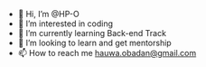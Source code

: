 - 👋 Hi, I’m @HP-O
- 👀 I’m interested in coding 
- 🌱 I’m currently learning Back-end Track
- 💞️ I’m looking to learn and get mentorship
- 📫 How to reach me hauwa.obadan@gmail.com

<!---
HP-O/HP-O is a ✨ special ✨ repository because its `README.md` (this file) appears on your GitHub profile.
You can click the Preview link to take a look at your changes.
--->

